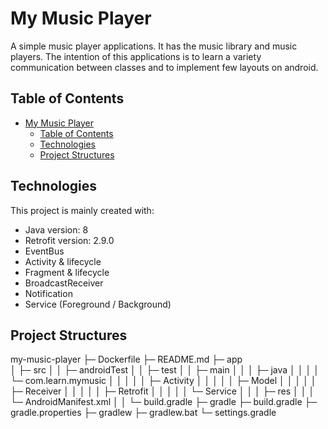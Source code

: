 # My Music Player

A simple music player applications. It has the music library and music players.
The intention of this applications is to learn a variety communication between classes and to implement few layouts on android.

## Table of Contents
- [My Music Player](#my-music-player)
    - [Table of Contents](#table-of-contents)
    - [Technologies](#technologies)
    - [Project Structures](#project-structures)
    
## Technologies

This project is mainly created with:

- Java version: 8
- Retrofit version: 2.9.0
- EventBus
- Activity & lifecycle
- Fragment & lifecycle
- BroadcastReceiver
- Notification
- Service (Foreground / Background)

## Project Structures

my-music-player
├─ Dockerfile
├─ README.md
├─ app           
│  ├─ src
│  │  ├─ androidTest
│  │  ├─ test
│  │  ├─ main
│  │  │  ├─ java
│  │  │  │  └─ com.learn.mymusic
│  │  │  │  │  ├─ Activity
│  │  │  │  │  ├─ Model
│  │  │  │  │  ├─ Receiver
│  │  │  │  │  ├─ Retrofit
│  │  │  │  │  └─  Service
│  │  │  ├─ res
│  │  │  └─ AndroidManifest.xml
│  │  └─ build.gradle
├─ gradle
├─ build.gradle
├─ gradle.properties
├─ gradlew
├─ gradlew.bat
└─ settings.gradle
